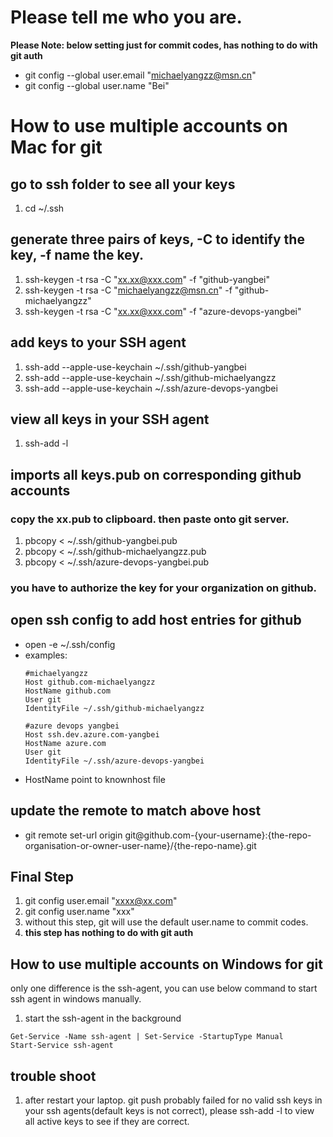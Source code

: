 # Please tell me who you are.
**Please Note: below setting just for commit codes, has nothing to do with git auth**
- git config --global user.email "michaelyangzz@msn.cn"
- git config --global user.name "Bei"

# How to use multiple accounts on Mac for git
## go to ssh folder to see all your keys
1. cd ~/.ssh

## generate three pairs of keys, -C to identify the key, -f name the key.
1. ssh-keygen -t rsa -C "xx.xx@xxx.com" -f "github-yangbei"
1. ssh-keygen -t rsa -C "michaelyangzz@msn.cn" -f "github-michaelyangzz"
1. ssh-keygen -t rsa -C "xx.xx@xxx.com" -f "azure-devops-yangbei"
## add keys to your SSH agent
1. ssh-add --apple-use-keychain ~/.ssh/github-yangbei
1. ssh-add --apple-use-keychain ~/.ssh/github-michaelyangzz
1. ssh-add --apple-use-keychain ~/.ssh/azure-devops-yangbei
## view all keys in your SSH agent
1. ssh-add -l
## imports all keys.pub on corresponding github accounts
### copy the xx.pub to clipboard. then paste onto git server.
1. pbcopy < ~/.ssh/github-yangbei.pub
1. pbcopy < ~/.ssh/github-michaelyangzz.pub
1. pbcopy < ~/.ssh/azure-devops-yangbei.pub
### you have to authorize the key for your organization on github.

## open ssh config to add host entries for github
- open -e ~/.ssh/config
- examples:
    ```
    #michaelyangzz
    Host github.com-michaelyangzz
    HostName github.com
    User git
    IdentityFile ~/.ssh/github-michaelyangzz

    #azure devops yangbei
    Host ssh.dev.azure.com-yangbei
    HostName azure.com
    User git
    IdentityFile ~/.ssh/azure-devops-yangbei
    ```
- HostName point to knownhost file
## update the remote to match above host
- git remote set-url origin git@github.com-{your-username}:{the-repo-organisation-or-owner-user-name}/{the-repo-name}.git

## Final Step
1. git config user.email "xxxx@xx.com"
1. git config user.name "xxx"
1. without this step, git will use the default user.name to commit codes.  
1. **this step has nothing to do with git auth**

## How to use multiple accounts on Windows for git
only one difference is the ssh-agent, you can use below command to start ssh agent in windows manually.
1. start the ssh-agent in the background
```
Get-Service -Name ssh-agent | Set-Service -StartupType Manual
Start-Service ssh-agent
```

## trouble shoot
1. after restart your laptop. git push probably failed for no valid ssh keys in your ssh agents(default keys is not correct), please ssh-add -l to view all active keys to see if they are correct. 